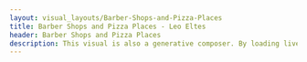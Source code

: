 ```yaml
---
layout: visual_layouts/Barber-Shops-and-Pizza-Places
title: Barber Shops and Pizza Places - Leo Eltes
header: Barber Shops and Pizza Places
description: This visual is also a generative composer. By loading live data from Vasttrafik (the provider of public transport on the west coast of Sweden) and mapping that data to several synths the music always changes depending on where the trains and buses currently are in the world. The tone of every synth is decided by the location of the vehicles. To minimize (and to romanticize) the amount of data input I have chosen an area that roughly covers the central parts of my home town Kungsbacka (and the bus station just beside my family home). Kungsbacka is infamous for having an unreasonable high amount of barber shops and pizza places, therefore the name of the project.
---
```

